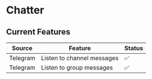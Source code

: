 # Chatter

## Current Features

Source | Feature | Status
--- | --- | ---
Telegram | Listen to channel messages | ✅
Telegram | Listen to group messages | ✅

